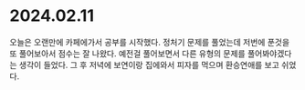 # 2024.02.11

오늘은 오랜만에 카페에가서 공부를 시작했다. 정처기 문제를 풀었는데 저번에 푼것을 또 풀어보아서 점수는 잘 나왔다. 예전걸 풀어보면서 다른 유형의 문제를 풀어봐야겠다는 생각이 들었다. 그 후 저녁에 보연이랑 집에와서 피자를 먹으며 환승연애를 보고 쉬었다.
